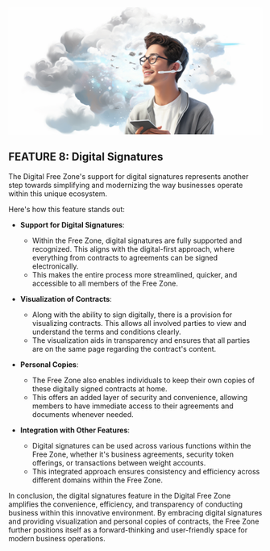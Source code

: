 ![](img/person_phone_cloud.png)

## FEATURE 8: Digital Signatures

The Digital Free Zone's support for digital signatures represents another step towards simplifying and modernizing the way businesses operate within this unique ecosystem. 

Here's how this feature stands out:

* **Support for Digital Signatures**: 
  * Within the Free Zone, digital signatures are fully supported and recognized. This aligns with the digital-first approach, where everything from contracts to agreements can be signed electronically.
  * This makes the entire process more streamlined, quicker, and accessible to all members of the Free Zone.

* **Visualization of Contracts**: 
  * Along with the ability to sign digitally, there is a provision for visualizing contracts. This allows all involved parties to view and understand the terms and conditions clearly.
  * The visualization aids in transparency and ensures that all parties are on the same page regarding the contract's content.

* **Personal Copies**: 
  * The Free Zone also enables individuals to keep their own copies of these digitally signed contracts at home.
  * This offers an added layer of security and convenience, allowing members to have immediate access to their agreements and documents whenever needed.

* **Integration with Other Features**: 
  * Digital signatures can be used across various functions within the Free Zone, whether it's business agreements, security token offerings, or transactions between weight accounts.
  * This integrated approach ensures consistency and efficiency across different domains within the Free Zone.

In conclusion, the digital signatures feature in the Digital Free Zone amplifies the convenience, efficiency, and transparency of conducting business within this innovative environment. By embracing digital signatures and providing visualization and personal copies of contracts, the Free Zone further positions itself as a forward-thinking and user-friendly space for modern business operations.